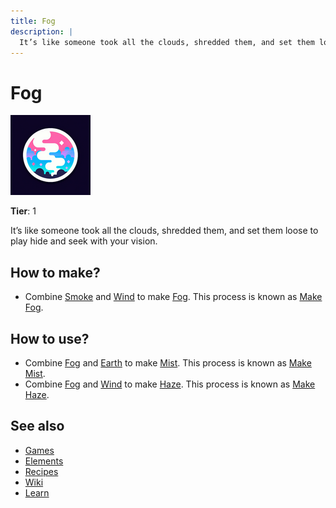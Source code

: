 ```yaml
---
title: Fog
description: |
  It’s like someone took all the clouds, shredded them, and set them loose to play hide and seek with your vision.
---
```

# Fog

![](../images/item.fog.png)

**Tier**: 1

It’s like someone took all the clouds, shredded them, and set them loose to play hide and seek with your vision.

## How to make?

* Combine [Smoke](/wiki/elements/smoke) and [Wind](/wiki/elements/wind) to make [Fog](/wiki/elements/fog). This process is known as [Make Fog](/wiki/recipes/make-fog).

## How to use?

* Combine [Fog](/wiki/elements/fog) and [Earth](/wiki/elements/earth) to make [Mist](/wiki/elements/mist). This process is known as [Make Mist](/wiki/recipes/make-mist).
* Combine [Fog](/wiki/elements/fog) and [Wind](/wiki/elements/wind) to make [Haze](/wiki/elements/haze). This process is known as [Make Haze](/wiki/recipes/make-haze).

## See also

* [Games](/wiki/games)
* [Elements](/wiki/elements)
* [Recipes](/wiki/recipes)
* [Wiki](/wiki/index)
* [Learn](/learn/index)